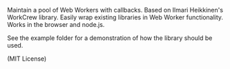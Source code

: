 Maintain a pool of Web Workers with callbacks. Based on Ilmari Heikkinen's WorkCrew library. Easily wrap existing libraries in Web Worker functionality. Works in the browser and node.js.

See the example folder for a demonstration of how the library should be used.

(MIT License)